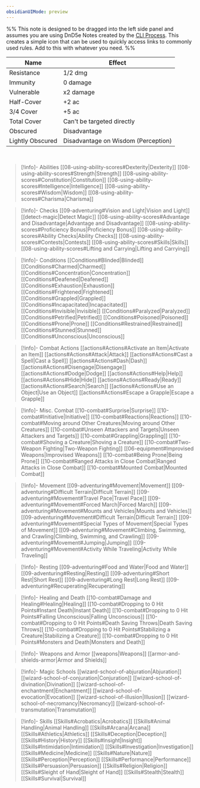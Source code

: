 ```yaml
---
obsidianUIMode: preview
---
```


%% This note is designed to be dragged into the left side panel and assumes you are using DnD5e Notes created by the [CLI Process](https://obsidianttrpgtutorials.com/Obsidian+TTRPG+Tutorials/Plugin+Tutorials/TTRPG-Convert-CLI/TTRPG-Convert-CLI+5e). This creates a simple icon that can be used to quickly access links to commonly used rules. Add to this with whatever you need. %%

| Name        | Effect                     |
| ----------- | -------------------------- |
| Resistance  | 1/2 dmg                    |
| Immunity    | 0 damage                   |
| Vulnerable  | x2 damage                  |
| Half-Cover  | +2 ac                      |
| 3/4 Cover   | +5 ac                      |
| Total Cover | Can't be targeted directly |
| Obscured            |   Disadvantage                         |
| Lightly Obscured | Disadvantage on Wisdom (Perception) |

<br>


> [!info]- Abilities
> [[08-using-ability-scores#Dexterity|Dexterity]]
> [[08-using-ability-scores#Strength|Strength]]
> [[08-using-ability-scores#Constitution|Constitution]]
> [[08-using-ability-scores#Intelligence|Intelligence]]
> [[08-using-ability-scores#Wisdom|Wisdom]]
> [[08-using-ability-scores#Charisma|Charisma]]

> [!info]- Checks
> [[09-adventuring#Vision and Light|Vision and Light]]
> [[detect-magic|Detect Magic]]
> [[08-using-ability-scores#Advantage and Disadvantage|Advantage and Disadvantage]]
> [[08-using-ability-scores#Proficiency Bonus|Proficiency Bonus]]
> [[08-using-ability-scores#Ability Checks|Ability Checks]]
> [[08-using-ability-scores#Contests|Contests]]
> [[08-using-ability-scores#Skills|Skills]]
> [[08-using-ability-scores#Lifting and Carrying|Lifting and Carrying]]

> [!info]- Conditions
> [[Conditions#Blinded|Blinded]]
> [[Conditions#Charmed|Charmed]]
> [[Conditions#Concentration|Concentration]]
> [[Conditions#Deafened|Deafened]]
> [[Conditions#Exhaustion|Exhaustion]]
> [[Conditions#Frightened|Frightened]]
> [[Conditions#Grappled|Grappled]]
> [[Conditions#Incapacitated|Incapacitated]]
> [[Conditions#Invisible|Invisible]]
> [[Conditions#Paralyzed|Paralyzed]]
> [[Conditions#Petrified|Petrified]]
> [[Conditions#Poisoned|Poisoned]]
> [[Conditions#Prone|Prone]]
> [[Conditions#Restrained|Restrained]]
> [[Conditions#Stunned|Stunned]]
> [[Conditions#Unconscious|Unconscious]]

> [!info]- Combat Actions
> [[actions#Actions#Activate an Item|Activate an Item]]
> [[actions#Actions#Attack|Attack]]
> [[actions#Actions#Cast a Spell|Cast a Spell]]
> [[actions#Actions#Dash|Dash]]
> [[actions#Actions#Disengage|Disengage]]
> [[actions#Actions#Dodge|Dodge]]
> [[actions#Actions#Help|Help]]
> [[actions#Actions#Hide|Hide]]
> [[actions#Actions#Ready|Ready]]
> [[actions#Actions#Search|Search]]
> [[actions#Actions#Use an Object|Use an Object]]
> [[actions#Actions#Escape a Grapple|Escape a Grapple]]

> [!info]- Misc. Combat
> [[10-combat#Surprise|Surprise]]
> [[10-combat#Initiative|Initiative]]
> [[10-combat#Reactions|Reactions]]
> [[10-combat#Moving around Other Creatures|Moving around Other Creatures]]
> [[10-combat#Unseen Attackers and Targets|Unseen Attackers and Targets]]
> [[10-combat#Grappling|Grappling]]
> [[10-combat#Shoving a Creature|Shoving a Creature]]
> [[10-combat#Two-Weapon Fighting|Two-Weapon Fighting]]
> [[06-equipment#Improvised Weapons|Improvised Weapons]]
> [[10-combat#Being Prone|Being Prone]]
> [[10-combat#Ranged Attacks in Close Combat|Ranged Attacks in Close Combat]]
> [[10-combat#Mounted Combat|Mounted Combat]]

> [!info]- Movement
> [[09-adventuring#Movement|Movement]]
> [[09-adventuring#Difficult Terrain|Difficult Terrain]]
> [[09-adventuring#Movement#Travel Pace|Travel Pace]]
> [[09-adventuring#Movement#Forced March|Forced March]]
> [[09-adventuring#Movement#Mounts and Vehicles|Mounts and Vehicles]]
> [[09-adventuring#Movement#Difficult Terrain|Difficult Terrain]]
> [[09-adventuring#Movement#Special Types of Movement|Special Types of Movement]]
> [[09-adventuring#Movement#Climbing, Swimming, and Crawling|Climbing, Swimming, and Crawling]]
> [[09-adventuring#Movement#Jumping|Jumping]]
> [[09-adventuring#Movement#Activity While Traveling|Activity While Traveling]]

> [!info]- Resting
> [[09-adventuring#Food and Water|Food and Water]]
> [[09-adventuring#Resting|Resting]]
> [[09-adventuring#Short Rest|Short Rest]]
> [[09-adventuring#Long Rest|Long Rest]]
> [[09-adventuring#Recuperating|Recuperating]]

> [!info]- Healing and Death
> [[10-combat#Damage and Healing#Healing|Healing]]
> [[10-combat#Dropping to 0 Hit Points#Instant Death|Instant Death]]
> [[10-combat#Dropping to 0 Hit Points#Falling Unconscious|Falling Unconscious]]
> [[10-combat#Dropping to 0 Hit Points#Death Saving Throws|Death Saving Throws]]
> [[10-combat#Dropping to 0 Hit Points#Stabilizing a Creature|Stabilizing a Creature]]
> [[10-combat#Dropping to 0 Hit Points#Monsters and Death|Monsters and Death]]

> [!info]- Weapons and Armor
> [[weapons|Weapons]]
> [[armor-and-shields-armor|Armor and Shields]]

> [!info]- Magic Schools
> [[wizard-school-of-abjuration|Abjuration]]
> [[wizard-school-of-conjuration|Conjuration]]
> [[wizard-school-of-divination|Divination]]
> [[wizard-school-of-enchantment|Enchantment]]
> [[wizard-school-of-evocation|Evocation]]
> [[wizard-school-of-illusion|Illusion]]
> [[wizard-school-of-necromancy|Necromancy]]
> [[wizard-school-of-transmutation|Transmutation]]

> [!info]- Skills
> [[Skills#Acrobatics|Acrobatics]]
> [[Skills#Animal Handling|Animal Handling]]
> [[Skills#Arcana|Arcana]]
> [[Skills#Athletics|Athletics]]
> [[Skills#Deception|Deception]]
> [[Skills#History|History]]
> [[Skills#Insight|Insight]]
> [[Skills#Intimidation|Intimidation]]
> [[Skills#Investigation|Investigation]]
> [[Skills#Medicine|Medicine]]
> [[Skills#Nature|Nature]]
> [[Skills#Perception|Perception]]
> [[Skills#Performance|Performance]]
> [[Skills#Persuasion|Persuasion]]
> [[Skills#Religion|Religion]]
> [[Skills#Sleight of Hand|Sleight of Hand]]
> [[Skills#Stealth|Stealth]]
> [[Skills#Survival|Survival]]